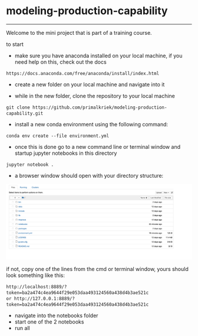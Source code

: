 # modeling-production-capability
___________________________________________________

Welcome to the mini project that is part of a training course.


to start
- make sure you have anaconda installed on your local machine, if you need help on this, check out the docs

```
https://docs.anaconda.com/free/anaconda/install/index.html
```

- create a new folder on your local machine and navigate into it

- while in the new folder, clone the repository to your local machine

```
git clone https://github.com/primalkriek/modeling-production-capability.git
```

- install a new conda environment using the following command: 

```
conda env create --file environment.yml
```

- once this is done go to a new command line or terminal window and startup jupyter notebooks in this 
directory

```
jupyter notebook .
```

- a browser window should open with your directory structure:

![jupyter notebook directory view](<Screenshot 2023-12-30 at 21.46.01.png>)

if not, copy one of the lines from the cmd or terminal window, yours should look something like this:

```
http://localhost:8889/?token=ba2a474c4ea9644f29e053daa493124560a438d4b3ae521c
or http://127.0.0.1:8889/?token=ba2a474c4ea9644f29e053daa493124560a438d4b3ae521c

```

- navigate into the notebooks folder
- start one of the 2 notebooks
- run all


